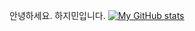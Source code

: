 안녕하세요.
하지민입니다.
[![My GitHub stats](https://github-readme-stats.vercel.app/api?username=hajimin1)](https://github.com/hajimin1/github-readme-stats)